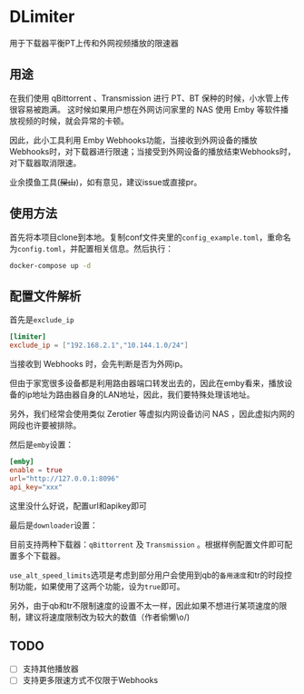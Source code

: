 # DLimiter
用于下载器平衡PT上传和外网视频播放的限速器

## 用途

在我们使用 qBittorrent 、Transmission 进行 PT、BT 保种的时候，小水管上传很容易被跑满。
这时候如果用户想在外网访问家里的 NAS 使用 Emby 等软件播放视频的时候，就会异常的卡顿。

因此，此小工具利用 Emby Webhooks功能，当接收到外网设备的播放Webhooks时，对下载器进行限速；当接受到外网设备的播放结束Webhooks时，对下载器取消限速。

业余摸鱼工具(~~屎山~~)，如有意见，建议issue或直接pr。

## 使用方法

首先将本项目clone到本地。复制conf文件夹里的`config_example.toml`，重命名为`config.toml`，并配置相关信息。然后执行：

```bash
docker-compose up -d
```

## 配置文件解析

首先是`exclude_ip`

```toml
[limiter]
exclude_ip = ["192.168.2.1","10.144.1.0/24"]
```

当接收到 Webhooks 时，会先判断是否为外网ip。

但由于家宽很多设备都是利用路由器端口转发出去的，因此在emby看来，播放设备的ip地址为路由器自身的LAN地址，因此，我们要特殊处理该地址。

另外，我们经常会使用类似 Zerotier 等虚拟内网设备访问 NAS ，因此虚拟内网的网段也许要被排除。

然后是`emby`设置：

```toml
[emby]
enable = true
url="http://127.0.0.1:8096"
api_key="xxx"
```
这里没什么好说，配置url和apikey即可

最后是`downloader`设置：

目前支持两种下载器：`qBittorrent` 及 `Transmission` 。根据样例配置文件即可配置多个下载器。

`use_alt_speed_limits`选项是考虑到部分用户会使用到qb的`备用速度`和tr的时段控制功能，如果使用了这两个功能，设为`true`即可。

另外，由于qb和tr不限制速度的设置不太一样，因此如果不想进行某项速度的限制，建议将速度限制改为较大的数值（作者偷懒\o/)


## TODO
- [ ] 支持其他播放器
- [ ] 支持更多限速方式不仅限于Webhooks